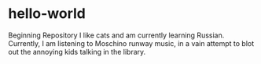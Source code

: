 # hello-world
Beginning Repository
I like cats and am currently learning Russian. 
Currently, I am listening to Moschino runway music,
in a vain attempt to blot out the annoying kids talking in the library. 
